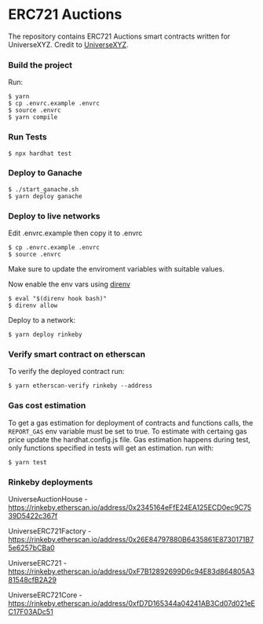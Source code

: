 # ERC721 Auctions

The repository contains ERC721 Auctions smart contracts written for UniverseXYZ. Credit to [UniverseXYZ](https://universe.xyz).

### Build the project

Run:

```
$ yarn
$ cp .envrc.example .envrc
$ source .envrc
$ yarn compile
```

### Run Tests

```
$ npx hardhat test
```

### Deploy to Ganache

```
$ ./start_ganache.sh
$ yarn deploy ganache
```

### Deploy to live networks

Edit .envrc.example then copy it to .envrc

```
$ cp .envrc.example .envrc
$ source .envrc
```

Make sure to update the enviroment variables with suitable values.

Now enable the env vars using [direnv](https://direnv.net/docs/installation.html)

```
$ eval "$(direnv hook bash)"
$ direnv allow
```

Deploy to a network:

```
$ yarn deploy rinkeby
```

### Verify smart contract on etherscan

To verify the deployed contract run:

```
$ yarn etherscan-verify rinkeby --address
```

### Gas cost estimation

To get a gas estimation for deployment of contracts and functions calls, the `REPORT_GAS` env variable must be set to true. To estimate with certaing gas price update the hardhat.config.js file. Gas estimation happens during test, only functions specified in tests will get an estimation. run with:

```
$ yarn test
```

### Rinkeby deployments

UniverseAuctionHouse - https://rinkeby.etherscan.io/address/0x2345164eFfE24EA125ECD0ec9C7539D5422c367f

UniverseERC721Factory - https://rinkeby.etherscan.io/address/0x26E84797880B6435861E8730171B75e6257bCBa0

UniverseERC721 - https://rinkeby.etherscan.io/address/0xF7B12892699D6c94E83d864805A381548cfB2A29

UniverseERC721Core - https://rinkeby.etherscan.io/address/0xfD7D165344a04241AB3Cd07d021eEC17F03ADc51
